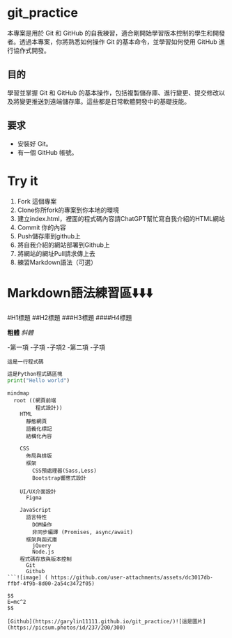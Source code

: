 # git_practice
本專案是用於 Git 和 GitHub 的自我練習，適合剛開始學習版本控制的學生和開發者。透過本專案，你將熟悉如何操作 Git 的基本命令，並學習如何使用 GitHub 進行協作式開發。

## 目的
學習並掌握 Git 和 GitHub 的基本操作，包括複製儲存庫、進行變更、提交修改以及將變更推送到遠端儲存庫。這些都是日常軟體開發中的基礎技能。

## 要求
- 安裝好 Git。
- 有一個 GitHub 帳號。

# Try it
1. Fork 這個專案
2. Clone你所fork的專案到你本地的環境
3. 建立index.html，裡面的程式碼內容請ChatGPT幫忙寫自我介紹的HTML網站
4. Commit 你的內容
5. Push儲存庫到github上
6. 將自我介紹的網站部署到Github上
7. 將網站的網址Pull請求傳上去
8. 練習Markdown語法（可選）

# Markdown語法練習區⬇️⬇️⬇️
#H1標題
##H2標題
###H3標題
####H4標題

**粗體**
*斜體*

-第一項
  -子項
  -子項2
-第二項
  -子項

`這是一行程式碼`
```Python
這是Python程式碼區塊
print("Hello world")
```

```mermaid
mindmap
  root ((網頁前端
         程式設計))
    HTML
      靜態網頁
      語義化標記
      結構化內容

    CSS
      佈局與排版
      框架
        CSS預處理器(Sass,Less)
        Bootstrap響應式設計 

    UI/UX介面設計
      Figma
      
    JavaScript
      語言特性
        DOM操作
        非同步編譯 (Promises, async/await)
      框架與函式庫
        jQuery
        Node.js
    程式碼存放與版本控制
      Git
      Github
```![image] ( https://github.com/user-attachments/assets/dc3017db-ffbf-4f9b-8d00-2a54c3472f05)

$$
E=mc^2
$$

[Github](https://garylin11111.github.io/git_practice/)![這是圖片](https://picsum.photos/id/237/200/300)



